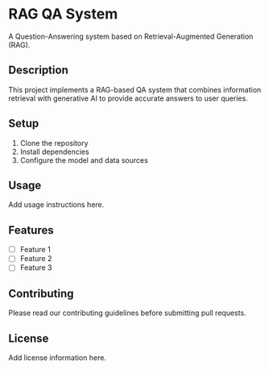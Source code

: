 # RAG QA System

A Question-Answering system based on Retrieval-Augmented Generation (RAG).

## Description

This project implements a RAG-based QA system that combines information retrieval with generative AI to provide accurate answers to user queries.

## Setup

1. Clone the repository
2. Install dependencies
3. Configure the model and data sources

## Usage

Add usage instructions here.

## Features

- [ ] Feature 1
- [ ] Feature 2
- [ ] Feature 3

## Contributing

Please read our contributing guidelines before submitting pull requests.

## License

Add license information here.
